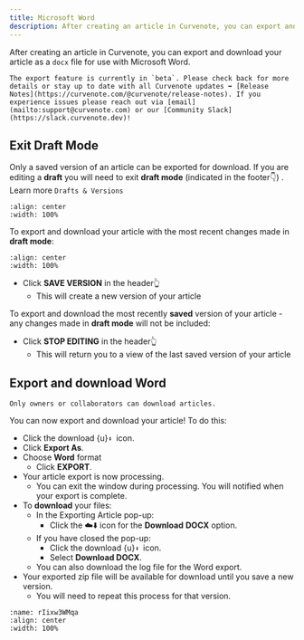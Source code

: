 ```yaml
---
title: Microsoft Word
description: After creating an article in Curvenote, you can export and download your article as a DOCX file for use with Microsoft Word.
---
```


After creating an article in Curvenote, you can export and download your article as a `docx` file for use with Microsoft Word.

```{note}
The export feature is currently in `beta`. Please check back for more details or stay up to date with all Curvenote updates ➡️ [Release Notes](https://curvenote.com/@curvenote/release-notes). If you experience issues please reach out via [email](mailto:support@curvenote.com) or our [Community Slack](https://slack.curvenote.dev)!

```

## Exit Draft Mode

Only a saved version of an article can be exported for download. If you are editing a **draft** you will need to exit **draft mode** (indicated in the footer👇) . Learn more `Drafts & Versions`

```{figure} images/TnCP56I5qhrKLeVufPL4-d94DK2WzsIyus8Hqb4pq-v1.png
:align: center
:width: 100%
```

To export and download your article with the most recent changes made in **draft mode**\:

```{figure} images/TnCP56I5qhrKLeVufPL4-XzFgTi9vwrgRY5S1SlIP-v1.png
:align: center
:width: 100%
```

- Click **SAVE VERSION** in the header👆
  - This will create a new version of your article

To export and download the most recently **saved** version of your article - any changes made in **draft mode** will not be included:

- Click **STOP EDITING** in the header👆
  - This will return you to a view of the last saved version of your article

## Export and download Word

```{warning}
Only owners or collaborators can download articles.

```

You can now export and download your article! To do this:

- Click the download {u}`⬇ `icon.
- Click **Export As**.
- Choose **Word** format
  - Click **EXPORT**.
- Your article export is now processing.
  - You can exit the window during processing. You will notified when your export is complete.
- To **download** your files:
  - In the Exporting Article pop-up:
    - Click the ☁️⬇️ icon for the **Download** **DOCX** option.
  - If you have closed the pop-up:
    - Click the download {u}`⬇ `icon.
    - Select **Download DOCX**.
  - You can also download the log file for the Word export.
- Your exported zip file will be available for download until you save a new version.
  - You will need to repeat this process for that version.

```{figure} images/TnCP56I5qhrKLeVufPL4-vrVM4xJ3SGB38KPeWaCR-v1.mp4
:name: rIixw3WMqa
:align: center
:width: 100%
```
